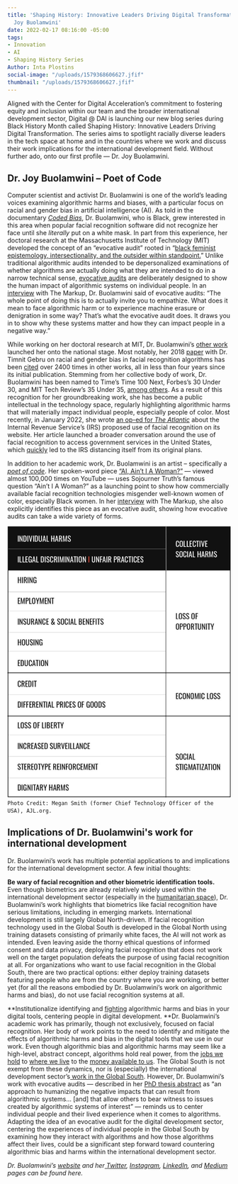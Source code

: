 ```yaml
---
title: 'Shaping History: Innovative Leaders Driving Digital Transformation  —  Dr.
  Joy Buolamwini'
date: 2022-02-17 08:16:00 -05:00
tags:
- Innovation
- AI
- Shaping History Series
Author: Inta Plostins
social-image: "/uploads/1579368606627.jfif"
thumbnail: "/uploads/1579368606627.jfif"
---
```


Aligned with the Center for Digital Acceleration’s commitment to fostering equity and inclusion within our team and the broader international development sector, Digital @ DAI is launching our new blog series during Black History Month called Shaping History: Innovative Leaders Driving Digital Transformation. The series aims to spotlight racially diverse leaders in the tech space at home and in the countries where we work and discuss their work implications for the international development field. Without further ado, onto our first profile — Dr. Joy Buolamwini.

<!--more-->

## **Dr. Joy Buolamwini – Poet of Code**

Computer scientist and activist Dr. Buolamwini is one of the world’s leading voices examining algorithmic harms and biases, with a particular focus on racial and gender bias in artificial intelligence (AI). As told in the documentary *[Coded Bias](https://www.netflix.com/title/81328723)*, Dr. Buolamwini, who is Black, grew interested in this area when popular facial recognition software did not recognize her face until she *literally* put on a white mask. In part from this experience, her doctoral research at the Massachusetts Institute of Technology (MIT) developed the concept of an “evocative audit” rooted in “[black feminist epistemology, intersectionality, and the outsider within standpoint.](https://www.media.mit.edu/events/joy-buolamwini-defense/)” Unlike traditional algorithmic audits intended to be depersonalized examinations of whether algorithms are actually doing what they are intended to do in a narrow technical sense, [evocative audits](https://ethanzuckerman.com/2021/10/07/hope-and-joy/) are deliberately designed to show the human impact of algorithmic systems on individual people. In an [interview](https://www.getrevue.co/profile/themarkup/issues/is-the-face-the-final-frontier-of-privacy-1000994) with The Markup, Dr. Buolamwini said of evocative audits: “The whole point of doing this is to actually invite you to empathize. What does it mean to face algorithmic harm or to experience machine erasure or denigration in some way? That’s what the evocative audit does. It draws you in to show why these systems matter and how they can impact people in a negative way.”

While working on her doctoral research at MIT, Dr. Buolamwini’s [other work](https://poetofcode.com/research/) launched her onto the national stage. Most notably, her 2018 [paper](https://dam-prod.media.mit.edu/x/2018/02/06/Gender%20Shades%20Intersectional%20Accuracy%20Disparities.pdf) with Dr. Timnit Gebru on racial and gender bias in facial recognition algorithms has been [cited](https://scholar.google.com/scholar?cites=14954608238029559254&as_sdt=40000005&sciodt=0,22&hl=en) over 2400 times in other works, all in less than four years since its initial publication. Stemming from her collective body of work, Dr. Buolamwini has been named to Time’s Time 100 Next, Forbes’s 30 Under 30, and MIT Tech Review’s 35 Under 35, [among others](https://poetofcode.com/about/). As a result of this recognition for her groundbreaking work, she has become a public intellectual in the technology space, regularly highlighting algorithmic harms that will materially impact individual people, especially people of color. Most recently, in January 2022, she wrote [an op-ed for ](https://www.theatlantic.com/ideas/archive/2022/01/irs-should-stop-using-facial-recognition/621386/)*[The Atlantic](https://www.theatlantic.com/ideas/archive/2022/01/irs-should-stop-using-facial-recognition/621386/)* about the Internal Revenue Service’s (IRS) proposed use of facial recognition on its website. Her article launched a broader conversation around the use of facial recognition to access government services in the United States, which [quickly](https://www.npr.org/2022/02/07/1078024597/want-information-from-the-irs-for-some-the-agency-wants-a-selfie) led to the IRS distancing itself from its original plans.

In addition to her academic work, Dr. Buolamwini is an artist – specifically a *[poet of code](https://poetofcode.com/art/)*. Her spoken-word piece [“AI, Ain’t I A Woman?”](https://www.youtube.com/watch?v=QxuyfWoVV98) — viewed almost 100,000 times on YouTube — uses Sojourner Truth’s famous question “Ain’t I A Woman?” as a launching point to show how commercially available facial recognition technologies misgender well-known women of color, especially Black women. In her [interview](https://www.getrevue.co/profile/themarkup/issues/is-the-face-the-final-frontier-of-privacy-1000994) with The Markup, she also explicitly identifies this piece as an evocative audit, showing how evocative audits can take a wide variety of forms.

![poet of code.jpg](/uploads/poet%20of%20code.jpg)\
`Photo Credit: Megan Smith (former Chief Technology Officer of the USA), AJL.org.`

## Implications of Dr. Buolamwini's work for international development

Dr. Buolamwini’s work has multiple potential applications to and implications for the international development sector. A few initial thoughts:

**Be wary of facial recognition and other biometric identification tools.** Even though biometrics are already relatively widely used within the international development sector (especially in the [humanitarian space](https://blogs.icrc.org/law-and-policy/2021/09/02/biometrics-humanitarian-delicate-balance/)), Dr. Buolamwini’s work highlights that biometrics like facial recognition have serious limitations, including in emerging markets. International development is still largely Global North-driven. If facial recognition technology used in the Global South is developed in the Global North using training datasets consisting of primarily white faces, the AI will not work as intended. Even leaving aside the thorny ethical questions of informed consent and data privacy, deploying facial recognition that does not work well on the target population defeats the purpose of using facial recognition at all. For organizations who want to use facial recognition in the Global South, there are two practical options: either deploy training datasets featuring people who are from the country where you are working, or better yet (for all the reasons embodied by Dr. Buolamwini’s work on algorithmic harms and bias), do not use facial recognition systems at all.

**Institutionalize identifying and [fighting](https://dai-global-digital.com/algorithms-in-development.html) algorithmic harms and bias in your digital tools, centering people in digital development. **Dr. Buolamwini’s academic work has primarily, though not exclusively, focused on facial recognition. Her body of work points to the need to identify and mitigate the effects of algorithmic harms and bias in the digital tools that we use in our work. Even though algorithmic bias and algorithmic harms may seem like a high-level, abstract concept, algorithms hold real power, from the [jobs we hold](https://hbr.org/2019/05/all-the-ways-hiring-algorithms-can-introduce-bias) to [where we live](https://www.newamerica.org/oti/blog/huds-new-rule-paves-the-way-for-rampant-algorithmic-discrimination-in-housing-decisions/) to the [money available to us](https://hai.stanford.edu/news/how-flawed-data-aggravates-inequality-credit#:\~:text=It's%20not%20that%20the%20credit,borrowers%20have%20limited%20credit%20histories.). The Global South is not exempt from these dynamics, nor is (especially) the international development sector’s[ work in the Global South](https://www.worldbank.org/en/events/2021/10/24/algorithmic-racial-bias-a-development-challenge). However, Dr. Buolamwini’s work with evocative audits — described in her [PhD thesis abstract](https://www.media.mit.edu/events/joy-buolamwini-defense/) as “an approach to humanizing the negative impacts that can result from algorithmic systems… \[and\] that allow others to bear witness to issues created by algorithmic systems of interest” — reminds us to center individual people and their lived experience when it comes to algorithms. Adapting the idea of an evocative audit for the digital development sector, centering the experiences of individual people in the Global South by examining how they interact with algorithms and how those algorithms affect their lives, could be a significant step forward toward countering algorithmic bias and harms within the international development sector.

*Dr. Buolamwini’s [website](https://www.poetofcode.com/) and her[ Twitter](https://twitter.com/jovialjoy), [Instagram](https://www.instagram.com/joyfulcode/), [LinkedIn](https://www.linkedin.com/in/buolamwini/), and [Medium](https://medium.com/@Joy.Buolamwini) pages can be found here.*